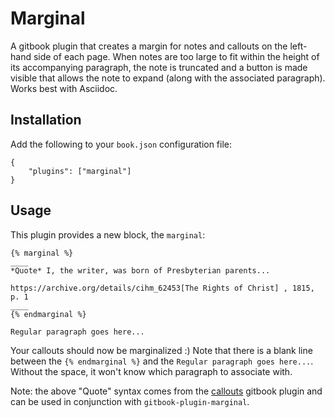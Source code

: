 # Marginal

A gitbook plugin that creates a margin for notes and callouts on the left-hand side of each page. When notes are too large to fit within the height of its accompanying paragraph, the note is truncated and a button is made visible that allows the note to expand (along with the associated paragraph). Works best with Asciidoc.

## Installation

Add the following to your `book.json` configuration file:

```
{
	"plugins": ["marginal"]
}
```

## Usage

This plugin provides a new block, the `marginal`:


```
{% marginal %}
____
*Quote* I, the writer, was born of Presbyterian parents...

https://archive.org/details/cihm_62453[The Rights of Christ] , 1815, p. 1
____
{% endmarginal %}

Regular paragraph goes here...
```

Your callouts should now be marginalized :) Note that there is a blank line between the `{% endmarginal %}` and the `Regular paragraph goes here...`. Without the space, it won't know which paragraph to associate with.

Note: the above "Quote" syntax comes from the [callouts](https://github.com/gubler/gitbook-plugin-callouts) gitbook plugin and can be used in conjunction with `gitbook-plugin-marginal`.